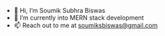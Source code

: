 - 👋 Hi, I’m Soumik Subhra Biswas
- 👀 I’m currently into MERN stack development
- 📫 Reach out to me at soumiksbiswas@gmail.com

<!---
soumiksbiswas/soumiksbiswas is a ✨ special ✨ repository because its `README.md` (this file) appears on your GitHub profile.
You can click the Preview link to take a look at your changes.
--->
